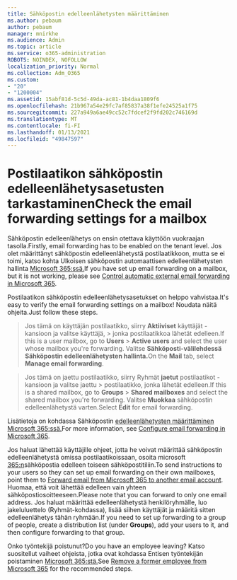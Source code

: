 ```yaml
---
title: Sähköpostin edelleenlähetysten määrittäminen
ms.author: pebaum
author: pebaum
manager: mnirkhe
ms.audience: Admin
ms.topic: article
ms.service: o365-administration
ROBOTS: NOINDEX, NOFOLLOW
localization_priority: Normal
ms.collection: Adm_O365
ms.custom:
- "20"
- "1200004"
ms.assetid: 15abf81d-5c5d-49da-ac81-1b4daa1809f6
ms.openlocfilehash: 21b967a54e29fc7af85837a38f1efe24525a1f75
ms.sourcegitcommit: 227a949a6ae49cc52c7fdcef2f9fd202c746169d
ms.translationtype: MT
ms.contentlocale: fi-FI
ms.lasthandoff: 01/13/2021
ms.locfileid: "49847597"
---
```

# <a name="check-the-email-forwarding-settings-for-a-mailbox"></a><span data-ttu-id="901d0-102">Postilaatikon sähköpostin edelleenlähetysasetusten tarkastaminen</span><span class="sxs-lookup"><span data-stu-id="901d0-102">Check the email forwarding settings for a mailbox</span></span>

<span data-ttu-id="901d0-103">Sähköpostin edelleenlähetys on ensin otettava käyttöön vuokraajan tasolla.</span><span class="sxs-lookup"><span data-stu-id="901d0-103">Firstly, email forwarding has to be enabled on the tenant level.</span></span> <span data-ttu-id="901d0-104">Jos olet määrittänyt sähköpostin edelleenlähetystä postilaatikkoon, mutta se ei toimi, katso kohta Ulkoisen sähköpostin automaattisen edelleenlähetysten hallinta [Microsoft 365:ssä.](https://docs.microsoft.com/microsoft-365/security/office-365-security/external-email-forwarding?view=o365-worldwide)</span><span class="sxs-lookup"><span data-stu-id="901d0-104">If you have set up email forwarding on a mailbox, but it is not working, please see [Control automatic external email forwarding in Microsoft 365](https://docs.microsoft.com/microsoft-365/security/office-365-security/external-email-forwarding?view=o365-worldwide).</span></span>

<span data-ttu-id="901d0-105">Postilaatikon sähköpostin edelleenlähetysasetukset on helppo vahvistaa.</span><span class="sxs-lookup"><span data-stu-id="901d0-105">It's easy to verify the email forwarding settings on a mailbox!</span></span> <span data-ttu-id="901d0-106">Noudata näitä ohjeita.</span><span class="sxs-lookup"><span data-stu-id="901d0-106">Just follow these steps.</span></span>
  
> <span data-ttu-id="901d0-107">Jos tämä on käyttäjän postilaatikko, siirry **Aktiiviset** käyttäjät -kansioon ja valitse käyttäjä, \>  jonka postilaatikkoa lähetät edelleen.</span><span class="sxs-lookup"><span data-stu-id="901d0-107">If this is a user mailbox, go to **Users** \> **Active users** and select the user whose mailbox you're forwarding.</span></span> <span data-ttu-id="901d0-108">Valitse **Sähköposti-välilehdessä** **Sähköpostin edelleenlähetysten hallinta.**</span><span class="sxs-lookup"><span data-stu-id="901d0-108">On the **Mail** tab, select **Manage email forwarding**.</span></span>

> <span data-ttu-id="901d0-109">Jos tämä on jaettu postilaatikko, siirry Ryhmät **jaetut** postilaatikot -kansioon ja valitse jaettu \>  postilaatikko, jonka lähetät edelleen.</span><span class="sxs-lookup"><span data-stu-id="901d0-109">If this is a shared mailbox, go to **Groups** \> **Shared mailboxes** and select the shared mailbox you're forwarding.</span></span> <span data-ttu-id="901d0-110">Valitse **Muokkaa** sähköpostin edelleenlähetystä varten.</span><span class="sxs-lookup"><span data-stu-id="901d0-110">Select **Edit** for email forwarding.</span></span>

<span data-ttu-id="901d0-111">Lisätietoja on kohdassa Sähköpostin [edelleenlähetysten määrittäminen Microsoft 365:ssä.](https://docs.microsoft.com/microsoft-365/admin/email/configure-email-forwarding)</span><span class="sxs-lookup"><span data-stu-id="901d0-111">For more information, see [Configure email forwarding in Microsoft 365](https://docs.microsoft.com/microsoft-365/admin/email/configure-email-forwarding).</span></span>
  
<span data-ttu-id="901d0-112">Jos haluat lähettää käyttäjille ohjeet, jotta he voivat määrittää sähköpostin edelleenlähetystä omissa postilaatikoissaan, osoita microsoft [365:n](https://support.office.com/article/Forward-email-from-Office-365-to-another-email-account-1ed4ee1e-74f8-4f53-a174-86b748ff6a0e)sähköpostia edelleen toiseen sähköpostitiliin.</span><span class="sxs-lookup"><span data-stu-id="901d0-112">To send instructions to your users so they can set up email forwarding on their own mailboxes, point them to [Forward email from Microsoft 365 to another email account](https://support.office.com/article/Forward-email-from-Office-365-to-another-email-account-1ed4ee1e-74f8-4f53-a174-86b748ff6a0e).</span></span> <span data-ttu-id="901d0-113">Huomaa, että voit lähettää edelleen vain yhteen sähköpostiosoitteeseen.</span><span class="sxs-lookup"><span data-stu-id="901d0-113">Please note that you can forward to only one email address.</span></span> <span data-ttu-id="901d0-114">Jos haluat määrittää edelleenlähetystä henkilöryhmälle, luo jakeluluettelo (Ryhmät-kohdassa), lisää siihen käyttäjät ja määritä sitten edelleenlähetys tähän ryhmään.</span><span class="sxs-lookup"><span data-stu-id="901d0-114">If you need to set up forwarding to a group of people, create a distribution list (under **Groups**), add your users to it, and then configure forwarding to that group.</span></span>
  
<span data-ttu-id="901d0-115">Onko työntekijä poistunut?</span><span class="sxs-lookup"><span data-stu-id="901d0-115">Do you have an employee leaving?</span></span> <span data-ttu-id="901d0-116">Katso suositellut vaiheet ohjeista, jotka ovat kohdassa Entisen työntekijän poistaminen [Microsoft 365:stä.](https://docs.microsoft.com/microsoft-365/admin/add-users/remove-former-employee)</span><span class="sxs-lookup"><span data-stu-id="901d0-116">See [Remove a former employee from Microsoft 365](https://docs.microsoft.com/microsoft-365/admin/add-users/remove-former-employee) for the recommended steps.</span></span>